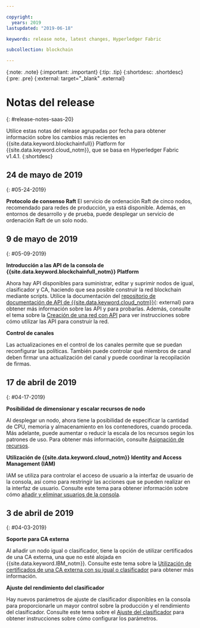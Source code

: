 ```yaml
---

copyright:
  years: 2019
lastupdated: "2019-06-18"

keywords: release note, latest changes, Hyperledger Fabric

subcollection: blockchain

---
```


{:note: .note}
{:important: .important}
{:tip: .tip}
{:shortdesc: .shortdesc}
{:pre: .pre}
{:external: target="_blank" .external}

# Notas del release
{: #release-notes-saas-20}

Utilice estas notas del release agrupadas por fecha para obtener información sobre los cambios más recientes en
{{site.data.keyword.blockchainfull}} Platform for {{site.data.keyword.cloud_notm}}, que se basa en Hyperledger Fabric v1.4.1.
{:shortdesc}


## 24 de mayo de 2019
{: #05-24-2019}

**Protocolo de consenso Raft** El servicio de ordenación Raft de cinco nodos, recomendado para redes de producción, ya está disponible. Además, en entornos de desarrollo y de prueba, puede desplegar un servicio de ordenación Raft de un solo nodo.

## 9 de mayo de 2019
{: #05-09-2019}

**Introducción a las API de la consola de {{site.data.keyword.blockchainfull_notm}} Platform**

Ahora hay API disponibles para suministrar, editar y suprimir nodos de igual, clasificador y CA, haciendo que sea posible construir la red blockchain mediante scripts. Utilice la documentación del [repositorio de documentación de API de {{site.data.keyword.cloud_notm}}](/apidocs/blockchain#introduction){: external} para obtener más información sobre las API y para probarlas. Además, consulte el tema sobre la [Creación de una red con API](/docs/services/blockchain?topic=blockchain-ibp-v2-apis) para ver instrucciones sobre cómo utilizar las API para construir la red.  

**Control de canales**  

Las actualizaciones en el control de los canales permite que se puedan reconfigurar las políticas. También puede controlar qué miembros de canal deben firmar una actualización del canal y puede coordinar la recopilación de firmas.

## 17 de abril de 2019
{: #04-17-2019}

**Posibilidad de dimensionar y escalar recursos de nodo**  

Al desplegar un nodo, ahora tiene la posibilidad de especificar la cantidad de CPU, memoria y almacenamiento en los contenedores, cuando proceda. Más adelante, puede aumentar o reducir la escala de los recursos según los patrones de uso. Para obtener más información, consulte
[Asignación de recursos](/docs/services/blockchain?topic=blockchain-ibp-console-govern#ibp-console-govern-allocate-resources).

**Utilización de {{site.data.keyword.cloud_notm}} Identity and Access Management (IAM)**  

IAM se utiliza para controlar el acceso de usuario a la interfaz de usuario de la consola, así como para restringir las acciones que se pueden realizar en la interfaz de usuario.  Consulte este tema para obtener información sobre cómo
[añadir y eliminar usuarios de la consola](/docs/services/blockchain?topic=blockchain-ibp-console-manage-console#ibp-console-manage-console-add-remove).

## 3 de abril de 2019
{: #04-03-2019}

**Soporte para CA externa**

Al añadir un nodo igual o clasificador, tiene la opción de utilizar certificados de una CA externa, una que no esté alojada en {{site.data.keyword.IBM_notm}}. Consulte este tema sobre la [Utilización de certificados de una CA externa con su igual o clasificador](/docs/services/blockchain?topic=blockchain-ibp-console-build-network#ibp-console-build-network-third-party-ca) para obtener más información.

**Ajuste del rendimiento del clasificador**

Hay nuevos parámetros de ajuste de clasificador disponibles en la consola para proporcionarle un mayor control sobre la producción y el rendimiento del clasificador. Consulte este tema sobre el [Ajuste del clasificador](/docs/services/blockchain?topic=blockchain-ibp-console-govern#ibp-console-govern-orderer-tuning) para obtener instrucciones sobre cómo configurar los parámetros.
